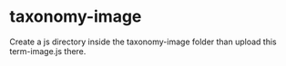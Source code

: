 # taxonomy-image

Create  a js directory inside the taxonomy-image folder than upload this term-image.js there.
